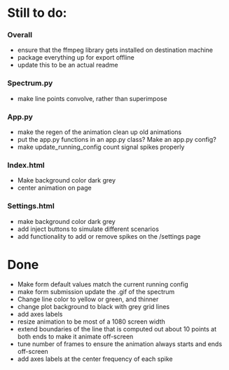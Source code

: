 # Still to do: 
### Overall
- ensure that the ffmpeg library gets installed on destination machine
- package everything up for export offline
- update this to be an actual readme

### Spectrum.py
- make line points convolve, rather than superimpose


### App.py
- make the regen of the animation clean up old animations
- put the app.py functions in an app.py class? Make an app.py config? 
- make update_running_config count signal spikes properly

### Index.html
- Make background color dark grey
- center animation on page

### Settings.html
- make background color dark grey
- add inject buttons to simulate different scenarios
- add functionality to add or remove spikes on the /settings page


# Done
- Make form default values match the current running config
- make form submission update the .gif of the spectrum
- Change line color to yellow or green, and thinner
- change plot background to black with grey grid lines
- add axes labels
- resize animation to be most of a 1080 screen width
- extend boundaries of the line that is computed out about 10 points at both ends to make it animate off-screen
- tune number of frames to ensure the animation always starts and ends off-screen
- add axes labels at the center frequency of each spike